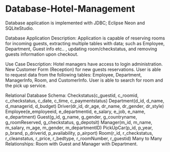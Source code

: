 # Database-Hotel-Management

Database application is implemented with JDBC; Eclipse Neon and SQLiteStudio.

Database Application Description:
Application is capable of reserving rooms for incoming guests, extracting multiple tables with data; such as Employee, Department, Guest info etc.. , updating room/checkstatus, and removing guests information upon checkout.

Use Case Description:
Hotel managers have access to login administration.
New Customer Form (Reception) for new guests reservations.
User is able to request data from the following tables: Employee, Department, ManagerInfo, Room, and CustomerInfo.
User is able to search for room and the pick up service.

Relational Database Schema:
Checkstatus(c_guestid, c_roomid, c_checkstatus, c_date, c_time, c_paymentstatus)
Department(d_id, d_name, d_managerid, d_budget)
Driver(dr_id, dr_age, dr_name, dr_gender, dr_style)
Employee(e_employeeid, e_departmentid, e_salary, e_job, e_name, e_department)
Guest(g_id, g_name, g_gender, g_countryname, g_roomReserved, g_checkstatus, g_depotsit)
Manager(m_id, m_name, m_salary, m_age, m_gender, m_departmentID)
PickUpCar(p_id, p_year, p_brand, p_driverid, p_availability, p_airport)
Room(r_id, r_checkstatus, r_cleanstatus, r_price, r_bedtype, r_roomNumber, r_guestid)
Many to Many Relationships: Room with Guest and Manager with Department.
